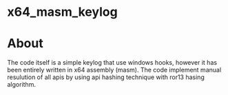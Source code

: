 # x64_masm_keylog

# About
The code itself is a simple keylog that use windows hooks, however it has been entirely
written in x64 assembly (masm).
The code implement manual resulution of all apis by using api hashing technique with ror13 hasing algorithm.
